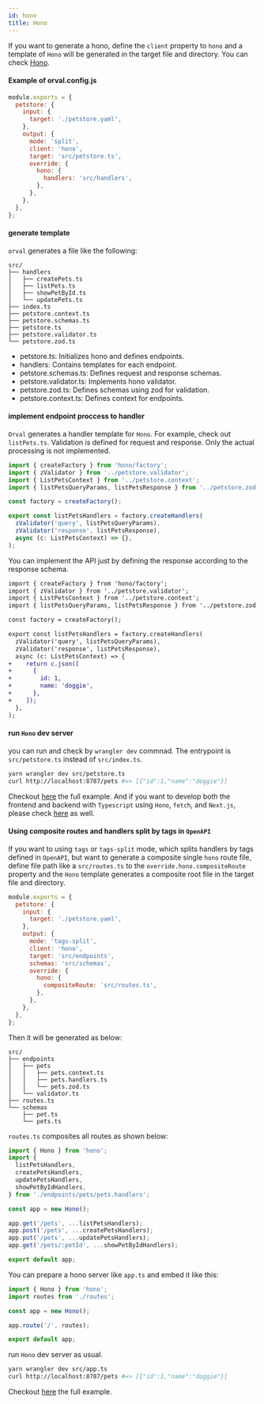 ```yaml
---
id: hono
title: Hono
---
```


If you want to generate a hono, define the `client` property to `hono` and a template of `Hono` will be generated in the target file and directory. You can check <a href="https://hono.dev/docs/getting-started/cloudflare-workers" target="_blank">Hono</a>.

#### Example of orval.config.js

```js
module.exports = {
  petstore: {
    input: {
      target: './petstore.yaml',
    },
    output: {
      mode: 'split',
      client: 'hono',
      target: 'src/petstore.ts',
      override: {
        hono: {
          handlers: 'src/handlers',
        },
      },
    },
  },
};
```

#### generate template

`orval` generates a file like the following:

```
src/
├── handlers
│   ├── createPets.ts
│   ├── listPets.ts
│   ├── showPetById.ts
│   └── updatePets.ts
├── index.ts
├── petstore.context.ts
├── petstore.schemas.ts
├── petstore.ts
├── petstore.validator.ts
└── petstore.zod.ts
```

- petstore.ts: Initializes hono and defines endpoints.
- handlers: Contains templates for each endpoint.
- petstore.schemas.ts: Defines request and response schemas.
- petstore.validator.ts: Implements hono validator.
- petstore.zod.ts: Defines schemas using zod for validation.
- petstore.context.ts: Defines context for endpoints.

#### implement endpoint proccess to handler

`Orval` generates a handler template for `Hono`. For example, check out `listPets.ts`.
Validation is defined for request and response. Only the actual processing is not implemented.

```ts
import { createFactory } from 'hono/factory';
import { zValidator } from '../petstore.validator';
import { ListPetsContext } from '../petstore.context';
import { listPetsQueryParams, listPetsResponse } from '../petstore.zod';

const factory = createFactory();

export const listPetsHandlers = factory.createHandlers(
  zValidator('query', listPetsQueryParams),
  zValidator('response', listPetsResponse),
  async (c: ListPetsContext) => {},
);
```

You can implement the API just by defining the response according to the response schema.

```diff
import { createFactory } from 'hono/factory';
import { zValidator } from '../petstore.validator';
import { ListPetsContext } from '../petstore.context';
import { listPetsQueryParams, listPetsResponse } from '../petstore.zod';

const factory = createFactory();

export const listPetsHandlers = factory.createHandlers(
  zValidator('query', listPetsQueryParams),
  zValidator('response', listPetsResponse),
  async (c: ListPetsContext) => {
+    return c.json([
+      {
+        id: 1,
+        name: 'doggie',
+      },
+    ]);
  },
);
```

#### run `Hono` dev server

you can run and check by `wrangler dev` commnad.
The entrypoint is `src/petstore.ts` instead of `src/index.ts`.

```bash
yarn wrangler dev src/petstore.ts
curl http://localhost:8787/pets #=> [{"id":1,"name":"doggie"}]
```

Checkout <a href="https://github.com/orval-labs/orval/tree/master/samples/hono/hono-with-zod" target="_blank">here</a> the full example. And if you want to develop both the frontend and backend with `Typescript` using `Hono`, `fetch`, and `Next.js`, please check <a href="https://github.com/orval-labs/orval/tree/master/samples/hono/hono-with-fetch-client" target="_blank">here</a> as well.

#### Using composite routes and handlers split by tags in `OpenAPI`

If you want to using `tags` or `tags-split` mode, which splits handlers by tags defined in `OpenAPI`, but want to generate a composite single `hono` route file, define file path like a `src/routes.ts` to the `override.hono.compositeRoute` property and the `Hono` template generates a composite root file in the target file and directory.

```js
module.exports = {
  petstore: {
    input: {
      target: './petstore.yaml',
    },
    output: {
      mode: 'tags-split',
      client: 'hono',
      target: 'src/endpoints',
      schemas: 'src/schemas',
      override: {
        hono: {
          compositeRoute: 'src/routes.ts',
        },
      },
    },
  },
};
```

Then it will be generated as below:

```
src/
├── endpoints
│   ├── pets
│   │   ├── pets.context.ts
│   │   ├── pets.handlers.ts
│   │   └── pets.zod.ts
│   └── validator.ts
├── routes.ts
└── schemas
    ├── pet.ts
    └── pets.ts
```

`routes.ts` composites all routes as shown below:

```ts:routes.ts
import { Hono } from 'hono';
import {
  listPetsHandlers,
  createPetsHandlers,
  updatePetsHandlers,
  showPetByIdHandlers,
} from './endpoints/pets/pets.handlers';

const app = new Hono();

app.get('/pets', ...listPetsHandlers);
app.post('/pets', ...createPetsHandlers);
app.put('/pets', ...updatePetsHandlers);
app.get('/pets/:petId', ...showPetByIdHandlers);

export default app;
```

You can prepare a hono server like `app.ts` and embed it like this:

```ts:app.ts
import { Hono } from 'hono';
import routes from './routes';

const app = new Hono();

app.route('/', routes);

export default app;
```

run `Hono` dev server as usual.

```bash
yarn wrangler dev src/app.ts
curl http://localhost:8787/pets #=> [{"id":1,"name":"doggie"}]
```

Checkout <a href="https://github.com/orval-labs/orval/tree/master/samples/hono/composite-routes-with-tags-split" target="_blank">here</a> the full example.
